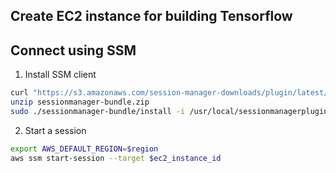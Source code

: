 ## Create EC2 instance for building Tensorflow


## Connect using SSM
1. Install SSM client
```bash
curl "https://s3.amazonaws.com/session-manager-downloads/plugin/latest/mac/sessionmanager-bundle.zip" -o "sessionmanager-bundle.zip"
unzip sessionmanager-bundle.zip
sudo ./sessionmanager-bundle/install -i /usr/local/sessionmanagerplugin -b /usr/local/bin/session-manager-plugin
```

2. Start a session
```bash
export AWS_DEFAULT_REGION=$region
aws ssm start-session --target $ec2_instance_id
```